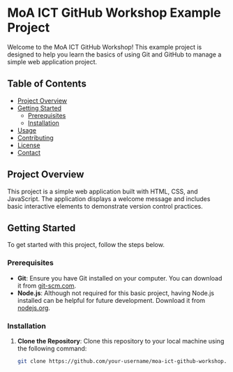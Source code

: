# MoA ICT GitHub Workshop Example Project

Welcome to the MoA ICT GitHub Workshop! This example project is designed to help you learn the basics of using Git and GitHub to manage a simple web application project.

## Table of Contents

- [Project Overview](#project-overview)
- [Getting Started](#getting-started)
  - [Prerequisites](#prerequisites)
  - [Installation](#installation)
- [Usage](#usage)
- [Contributing](#contributing)
- [License](#license)
- [Contact](#contact)

## Project Overview

This project is a simple web application built with HTML, CSS, and JavaScript. The application displays a welcome message and includes basic interactive elements to demonstrate version control practices.

## Getting Started

To get started with this project, follow the steps below.

### Prerequisites

- **Git**: Ensure you have Git installed on your computer. You can download it from [git-scm.com](https://git-scm.com/).
- **Node.js**: Although not required for this basic project, having Node.js installed can be helpful for future development. Download it from [nodejs.org](https://nodejs.org/).

### Installation

1. **Clone the Repository**:
   Clone this repository to your local machine using the following command:

   ```sh
   git clone https://github.com/your-username/moa-ict-github-workshop.git
